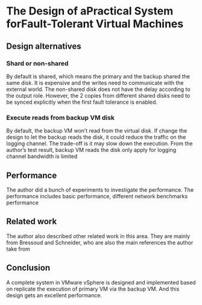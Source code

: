 # The Design of aPractical System forFault-Tolerant Virtual Machines
## Design alternatives
### Shard or non-shared
By default is shared, which means the primary and the backup shared the same disk. It is expensive and the writes need to communicate with the external world. The non-shared disk does not have the delay according to the output role. However, the 2 copies from different shared disks need to be synced explicitly when the first fault tolerance is enabled.
### Execute reads from backup VM disk
By default, the backup VM won’t read from the virtual disk. If change the design to let the backup reads the disk, it could reduce the traffic on the logging channel. The trade-off is it may slow down the execution. From the author’s test result, backup VM reads the disk only apply for logging channel bandwidth is limited
## Performance
The author did a bunch of experiments to investigate the performance. The performance includes basic performance, different network benchmarks performance
## Related work
The author also described other related work in this area. They are mainly from Bressoud and Schneider, who are also the main references the author take from
## Conclusion
A complete system in VMware vSphere is designed and implemented based on replicate the execution of primary VM via the backup VM. And this design gets an excellent performance.
